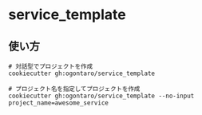 # service_template

## 使い方

```shell
# 対話型でプロジェクトを作成
cookiecutter gh:ogontaro/service_template

# プロジェクト名を指定してプロジェクトを作成
cookiecutter gh:ogontaro/service_template --no-input project_name=awesome_service
```
